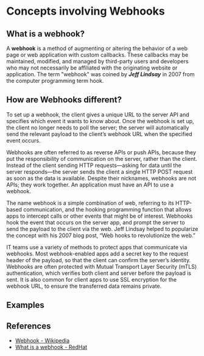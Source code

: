 # Concepts involving Webhooks

## What is a webhook?

A **webhook** is a method of augmenting or altering the behavior of a web page or web application with custom callbacks. These callbacks may be maintained, modified, and managed by third-party users and developers who may not necessarily be affiliated with the originating website or application. The term "webhook" was coined by **_Jeff Lindsay_** in 2007 from the computer programming term hook.

## How are Webhooks different?

To set up a webhook, the client gives a unique URL to the server API and specifies which event it wants to know about. Once the webhook is set up, the client no longer needs to poll the server; the server will automatically send the relevant payload to the client’s webhook URL when the specified event occurs.

Webhooks are often referred to as reverse APIs or push APIs, because they put the responsibility of communication on the server, rather than the client. Instead of the client sending HTTP requests—asking for data until the server responds—the server sends the client a single HTTP POST request as soon as the data is available. Despite their nicknames, webhooks are not APIs; they work together. An application must have an API to use a webhook.

The name webhook is a simple combination of web, referring to its HTTP-based communication, and the hooking programming function that allows apps to intercept calls or other events that might be of interest. Webhooks hook the event that occurs on the server app, and prompt the server to send the payload to the client via the web. Jeff Lindsay helped to popularize the concept with his 2007 blog post, “Web hooks to revolutionize the web.”

IT teams use a variety of methods to protect apps that communicate via webhooks. Most webhook-enabled apps add a secret key to the request header of the payload, so that the client can confirm the server’s identity. Webhooks are often protected with Mutual Transport Layer Security (mTLS) authentication, which verifies both client and server before the payload is sent. It is also common for client apps to use SSL encryption for the webhook URL, to ensure the transferred data remains private.

## Examples

## References

- [Webhook - Wikipedia](https://en.wikipedia.org/wiki/Webhook)
- [What is a webhook - RedHat](https://www.redhat.com/en/topics/automation/what-is-a-webhook)
